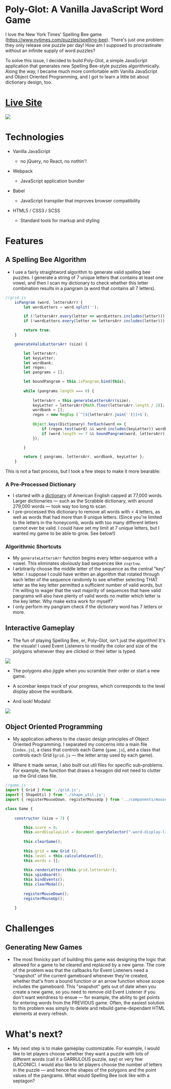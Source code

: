 # Poly-Glot: A Vanilla JavaScript Word Game

I love the New York Times' Spelling Bee game (https://www.nytimes.com/puzzles/spelling-bee). There's just one problem: they only release one puzzle per day! How am I supposed to procrastinate without an infinite supply of word puzzles?

To solve this issue, I decided to build Poly-Glot, a simple JavaScript application that generates new Spelling Bee-style puzzles algorithmically. Along the way, I became much more comfortable with Vanilla JavaScript and Object Oriented Programming, and I got to learn a little bit about dictionary design, too.

# [Live Site](https://elliot-wilson.github.io/poly-glot/)

<a href="https://elliot-wilson.github.io/poly-glot/" target="_blank" rel="noreferrer noopener"><img src="https://portfolio-ew.s3.us-east-1.amazonaws.com/poly-glot-homepage.png" /></a>

# Technologies

* Vanilla JavaScript
    * no jQuery, no React, no nothin'!

* Webpack
    * JavaScript application bundler

* Babel
    * JavaScript transpiler that improves browser compatibility

* HTML5 / CSS3 / SCSS
    * Standard tools for markup and styling

# Features

## A Spelling Bee Algorithm

* I use a fairly straightword algorithm to generate valid spelling bee puzzles. I generate a string of 7 unique letters that contains at least one vowel, and then I scan my dictionary to check whether this letter combination results in a pangram (a word that contains all 7 letters).

````javascript
//grid.js
    isPangram (word, lettersArr) {
        let wordLetters = word.split('');

        if (!lettersArr.every(letter => wordLetters.includes(letter))) return false;
        if (!wordLetters.every(letter => lettersArr.includes(letter))) return false;

        return true;
    }

    generateValidLettersArr (size) {

        let lettersArr;
        let keyLetter;
        let wordbank;
        let regex;
        let pangrams = [];

        let boundPangram = this.isPangram.bind(this);
        
        while (pangrams.length === 0) {
            
            lettersArr = this.generateLettersArr(size);
            keyLetter = lettersArr[Math.floor(lettersArr.length / 2)];
            wordbank = [];
            regex = new RegExp (`^[${lettersArr.join('')}]+$`);
            
            Object.keys(Dictionary).forEach(word => {
                if (regex.test(word) && word.includes(keyLetter)) wordbank.push(word);
                if (word.length >= 7 && boundPangram(word, lettersArr)) pangrams.push(word);
            });

        }

        return { pangrams, lettersArr, wordbank, keyLetter };
    }
````
This is not a fast process, but I took a few steps to make it more bearable:

### A Pre-Processed Dictionary

* I started with a <a href="http://www.gwicks.net/dictionaries.htm" target="_blank">dictionary</a> of American English capped at 77,000 words. Larger dictionaries &mdash; such as the Scrabble dictionary, with around 279,000 words &mdash; took way too long to scan.
* I pre-processed this dictionary to remove all words with < 4 letters, as well as words that had more than 9 unique letters. (Since you're limited to the letters in the honeycomb, words with too many different letters cannot ever be valid. I could have set my limit at 7 unique letters, but I wanted my game to be able to grow. See below!)

### Algorithmic Shortcuts
* My `generateLettersArr` function begins every letter-sequence with a vowel. This eliminates obviously bad sequences like `zxqrtvw`.
* I arbitrarily choose the middle letter of the sequence as the central "key" letter. I suppose I could have written an algorithm that rotated through each letter of the sequence randomly to see whether selecting THAT letter as the key letter permitted a sufficient number of valid words, but I'm willing to wager that the vast majority of sequences that have valid pangrams will also have plenty of valid words no matter which letter is the key letter. Why make extra work for myself?
* I only perform my pangram check if the dictionary word has 7 letters or more.

## Interactive Gameplay

* The fun of playing Spelling Bee, er, Poly-Glot, isn't just the algorithm! It's the visuals! I used Event Listeners to modify the color and size of the polygons whenever they are clicked or their letter is typed.

<img src="https://portfolio-ew.s3.us-east-1.amazonaws.com/sample_gif.gif">

* The polygons also jiggle when you scramble their order or start a new game.

* A scorebar keeps track of your progress, which corresponds to the level display above the wordbank.

* And look! Modals!

<img src="https://portfolio-ew.s3.us-east-1.amazonaws.com/modals.gif">

## Object Oriented Programming

* My application adheres to the classic design principles of Object Oriented Programming. I separated my concerns into a main file (`index.js`), a class that controls each Game (`game.js`), and a class that controls each Grid (`grid.js` &mdash; the letter array used by each game).

* Where it made sense, I also built out util files for specific sub-problems. For example, the function that draws a hexagon did not need to clutter up the Grid class file.

````javascript
//game.js
import { Grid } from './grid.js';
import { ShapeUtil } from './shape_util.js';
import { registerMouseDown, registerMouseUp } from '../components/mouse_util';

class Game {
    
    constructor (size = 7) {

        this.score = 0;
        this.wordDisplayList = document.querySelector(".word-display-list");
        
        this.clearGame();
        
        this.grid = new Grid ();
        this.level = this.calculateLevel();
        this.words = [];
        
        this.renderLetters(this.grid.lettersArr);
        this.spinBoard();
        this.bindEvents();
        this.clearModal();
        
        registerMouseDown();
        registerMouseUp();
        
    }
````

# Challenges

## Generating New Games

* The most finnicky part of building this game was designing the logic that allowed for a game to be cleared and replaced by a new game. The core of the problem was that the callbacks for Event Listeners need a "snapshot" of the current gameboard whenever they're created, whether that's from a bound function or an arrow function whose scope includes the gameboard. This "snapshot" gets out of date when you create a new game, so you need to remove old Event Listener if you don't want weirdness to ensue &mdash; for example, the ability to get points for entering words from the PREVIOUS game. Often, the easiest solution to this problem was simply to delete and rebuild game-dependant HTML elements at every refresh.

# What's next?

* My next step is to make gameplay customizable. For example, I would like to let players choose whether they want a puzzle with lots of different words (call it a GARRULOUS puzzle, say) or very few (LACONIC). I would also like to let players choose the number of letters in the puzzle &mdash; and hence the shapes of the polygons and the point values of the pangrams. What would Spelling Bee look like with a septagon?